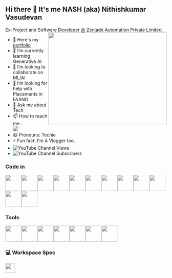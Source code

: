 ## Hi there 👋 It's me NASH (aka) Nithishkumar Vasudevan
Ex-Project and Software Developer @ Zenjade Automation Private Limited.
<img align="right" width="370" height="290" src="https://i.pinimg.com/originals/47/f0/34/47f0342cec72b800463bf003eac1257e.gif">
- 🔭 Here's my [portfolio](Coming_soon..)                                                 
- 🌱 I’m currently learning Generative AI
- 👯 I’m looking to collaborate on ML/AI
- 🤔 I’m looking for help with Placements in FAANG
- 💬 Ask me about Tech
- 📫 How to reach me :
<br /> [<img src="https://img.shields.io/badge/LinkedIn-0077B5?style=for-the-badge&logo=linkedin&logoColor=white" />](https://www.linkedin.com/in/nithishkumarvasudevan/)
- 😄 Pronouns: Techie
- ⚡ Fun fact: I'm A Vlogger too.
- ![YouTube Channel Views](https://img.shields.io/youtube/channel/views/UCVXHYmFar7yArWvkcjxWXuQ)
- ![YouTube Channel Subscribers](https://img.shields.io/youtube/channel/views/UC5-tvl2iaiG4fSqVYT8oXAQ)

### Code in
<img height="50" width="50" src="https://img.icons8.com/color/48/000000/python.png" /><img height="50" width="50" src="https://img.icons8.com/color/48/java-coffee-cup-logo--v1.png" /><img height="50" width="50" src="https://img.icons8.com/nolan/64/c-plus-plus-logo.png" /><img height="50" width="50" src="https://img.icons8.com/fluency/48/html-5.png" /><img height="50" width="50" src="https://img.icons8.com/color/48/css3.png" /><img height="50" width="50" src="https://img.icons8.com/color/48/javascript--v1.png" /><img height="50" width="50" src="https://img.icons8.com/color/48/angularjs.png" /><img height="50" width="50" src="https://img.icons8.com/cute-clipart/64/react-native.png" /><img height="50" width="50" src="https://img.icons8.com/color/48/firebase.png" /><img height="50" width="50" src="https://img.icons8.com/color/48/mongodb.png" /><img height="50" width="50" src="https://img.icons8.com/ios-filled/50/mysql-logo.png" /><img height="50" width="50" src="https://img.icons8.com/ios/50/unity.png" />



### Tools 
<img height="50" width="50" src="https://img.icons8.com/officel/16/selenium-test-automation.png" /><img height="50" width="50" src="https://static.javatpoint.com/tutorial/cucumber/images/cucumber-testing-tutorial.png" /><img height="50" width="50" src="https://img.icons8.com/color/48/git.png" /><img height="50" width="50" src="https://img.icons8.com/color/48/visual-studio-code-2019.png" /><img height="50" width="50" src="https://img.icons8.com/fluency/48/anaconda--v2.png" /><img height="50" width="50" src="https://img.icons8.com/color/48/jenkins.png" /><img height="50" width="50" src="https://img.icons8.com/color/48/google-cloud.png" />


### 💻 Workspace Spec
<img height="30" src="https://img.shields.io/badge/AMD-Ryzen_5_4600H-ED1C24?style=for-the-badge&logo=amd&logoColor=white"/> 

